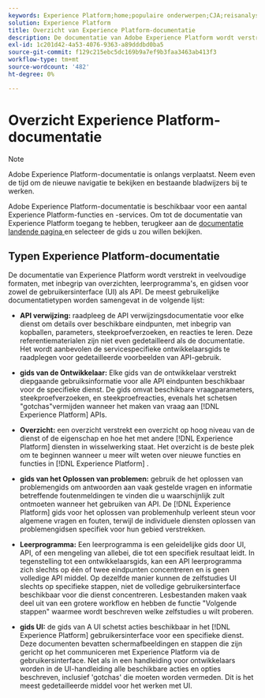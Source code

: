 ```yaml
---
keywords: Experience Platform;home;populaire onderwerpen;CJA;reisanalyse;analyse van de klantenreis;campagneorkest;orchestratie;reis;reis;reis orchestratie;capaciteit;werkschema
solution: Experience Platform
title: Overzicht van Experience Platform-documentatie
description: De documentatie van Adobe Experience Platform wordt verstrekt in veelvoudige formaten, met inbegrip van overzichten, leerprogramma's, en gidsen voor zowel de gebruikersinterface als API. Hier volgt een korte beschrijving van de meest gangbare documentatietypen die beschikbaar zijn voor Experience Platform-services.
exl-id: 1c201d42-4a53-4076-9363-a89dddbd0ba5
source-git-commit: f129c215ebc5dc169b9a7ef9b3faa3463ab413f3
workflow-type: tm+mt
source-wordcount: '482'
ht-degree: 0%

---
```


# Overzicht Experience Platform-documentatie

>[!NOTE]
>
>Adobe Experience Platform-documentatie is onlangs verplaatst. Neem even de tijd om de nieuwe navigatie te bekijken en bestaande bladwijzers bij te werken.

Adobe Experience Platform-documentatie is beschikbaar voor een aantal Experience Platform-functies en -services. Om tot de documentatie van Experience Platform toegang te hebben, terugkeer aan de [ documentatie landende pagina ](https://experienceleague.adobe.com/docs/experience-platform.html) en selecteer de gids u zou willen bekijken.

## Typen Experience Platform-documentatie

De documentatie van Experience Platform wordt verstrekt in veelvoudige formaten, met inbegrip van overzichten, leerprogramma&#39;s, en gidsen voor zowel de gebruikersinterface (UI) als API. De meest gebruikelijke documentatietypen worden samengevat in de volgende lijst:

* **API verwijzing:** raadpleeg de API verwijzingsdocumentatie voor elke dienst om details over beschikbare eindpunten, met inbegrip van kopballen, parameters, steekproefverzoeken, en reacties te leren. Deze referentiematerialen zijn niet even gedetailleerd als de documentatie. Het wordt aanbevolen de servicespecifieke ontwikkelaarsgids te raadplegen voor gedetailleerde voorbeelden van API-gebruik.

* **gids van de Ontwikkelaar:** Elke gids van de ontwikkelaar verstrekt diepgaande gebruiksinformatie voor alle API eindpunten beschikbaar voor de specifieke dienst. De gids omvat beschikbare vraagparameters, steekproefverzoeken, en steekproefreacties, evenals het schetsen &quot;gotchas&quot;vermijden wanneer het maken van vraag aan [!DNL Experience Platform] APIs.

* **Overzicht:** een overzicht verstrekt een overzicht op hoog niveau van de dienst of de eigenschap en hoe het met andere [!DNL Experience Platform] diensten in wisselwerking staat. Het overzicht is de beste plek om te beginnen wanneer u meer wilt weten over nieuwe functies en functies in [!DNL Experience Platform] .

* **gids van het Oplossen van problemen:** gebruik de het oplossen van problemengids om antwoorden aan vaak gestelde vragen en informatie betreffende foutenmeldingen te vinden die u waarschijnlijk zult ontmoeten wanneer het gebruiken van API. De [!DNL Experience Platform] gids voor het oplossen van problemenhulp verleent steun voor algemene vragen en fouten, terwijl de individuele diensten oplossen van problemengidsen specifiek voor hun gebied verstrekken.

* **Leerprogramma:** Een leerprogramma is een geleidelijke gids door UI, API, of een mengeling van allebei, die tot een specifiek resultaat leidt. In tegenstelling tot een ontwikkelaarsgids, kan een API leerprogramma zich slechts op één of twee eindpunten concentreren en is geen volledige API middel. Op dezelfde manier kunnen de zelfstudies UI slechts op specifieke stappen, niet de volledige gebruikersinterface beschikbaar voor die dienst concentreren. Lesbestanden maken vaak deel uit van een grotere workflow en hebben de functie &quot;Volgende stappen&quot; waarmee wordt beschreven welke zelfstudies u wilt proberen.

* **gids UI:** de gids van A UI schetst acties beschikbaar in het [!DNL Experience Platform] gebruikersinterface voor een specifieke dienst. Deze documenten bevatten schermafbeeldingen en stappen die zijn gericht op het communiceren met Experience Platform via de gebruikersinterface. Net als in een handleiding voor ontwikkelaars worden in de UI-handleiding alle beschikbare acties en opties beschreven, inclusief &#39;gotchas&#39; die moeten worden vermeden. Dit is het meest gedetailleerde middel voor het werken met UI.
